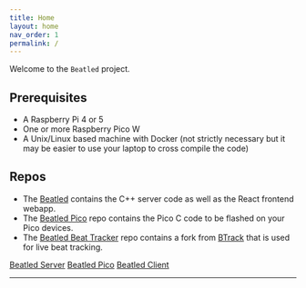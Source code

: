 ```yaml
---
title: Home
layout: home
nav_order: 1
permalink: /
---
```


Welcome to the `Beatled` project.

## Prerequisites

- A Raspberry Pi 4 or 5
- One or more Raspberry Pico W
- A Unix/Linux based machine with Docker (not strictly necessary but it may be easier to use your laptop to cross compile the code)

## Repos

- The [Beatled](https://github.com/oost/beatled) contains the C++ server code as well as the React frontend webapp.
- The [Beatled Pico](https://github.com/oost/beatled-pico) repo contains the Pico C code to be flashed on your Pico devices.
- The [Beatled Beat Tracker](https://github.com/oost/beatled-beat-tracker) repo contains a fork from [BTrack](https://github.com/adamstark/BTrack) that is used for live beat tracking.

[Beatled Server](/beatled/server.html)
[Beatled Pico](/beatled/pico.html)
[Beatled Client](/beatled/client.html)

---

[^1]: [It can take up to 10 minutes for changes to your site to publish after you push the changes to GitHub](https://docs.github.com/en/pages/setting-up-a-github-pages-site-with-jekyll/creating-a-github-pages-site-with-jekyll#creating-your-site).

[Just the Docs]: https://just-the-docs.github.io/just-the-docs/
[GitHub Pages]: https://docs.github.com/en/pages
[README]: https://github.com/just-the-docs/just-the-docs-template/blob/main/README.md
[Jekyll]: https://jekyllrb.com
[GitHub Pages / Actions workflow]: https://github.blog/changelog/2022-07-27-github-pages-custom-github-actions-workflows-beta/
[use this template]: https://github.com/just-the-docs/just-the-docs-template/generate
